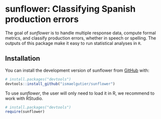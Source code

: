 
<!-- README.md is generated from README.Rmd. Please edit that file -->

# sunflower: Classifying Spanish production errors

<!-- badges: start -->
<!-- badges: end -->

The goal of *sunflower* is to handle multiple response data, compute
formal metrics, and classify production errors, whether in speech or
spelling. The outputs of this package make it easy to run statistical
analyses in `R`.

## Installation

You can install the development version of sunflower from
[GitHub](https://github.com/) with:

``` r
# install.packages("devtools")
devtools::install_github("ismaelgutier/sunflower")
```

To use *sunflower*, the user will only need to load it in R, we
recommend to work with RStudio.

``` r
# install.packages("devtools")
require(sunflower)
```
